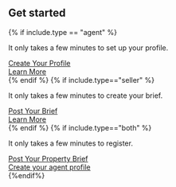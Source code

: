 
<section class="final-cta">
  <div class="container">
    <div class="row">
      <div class="col-lg-5">
        <h2>Get started</h2>
        {% if include.type == "agent" %}
        <p class="mt-4 mb-3">It only takes a few minutes to set up your profile.</p>
        </div>
          <div class="col-lg-3 offset-lg-2">
            <a class="btn btn-lg btn-primary" href="/signup/agents">Create Your Profile</a>
          </div>
          <div class="col-lg-2">
            <a class="btn btn-lg btn-secondary" href="/how-it-works/agents">Learn More</a>
          </div>
        {% endif %}
        {% if include.type=="seller" %}
        <p class="mt-4 mb-3">It only takes a few minutes to create your brief.</p>
        </div>
          <div class="col-lg-3 offset-lg-2">
            <a class="btn btn-lg btn-primary" href="/signup/">Post Your Brief</a>
          </div>
          <div class="col-lg-2">
            <a class="btn btn-lg btn-secondary" href="/how-it-works/">Learn More</a>
          </div>
        {% endif %}
        {% if include.type=="both" %}
          <p class="mt-4 mb-3">It only takes a few minutes to register.</p>
        </div>
          <div class="col-lg-3 offset-lg-2">
            <a class="btn btn-lg btn-primary" href="/signup/sellers">Post Your Property Brief</a>
          </div>
          <div class="col-lg-2">
            <a class="btn btn-lg btn-secondary" href="/signup/agents">Create your agent profile</a>
          </div>
        {%endif%}
    </div>
  </div>
</section>
